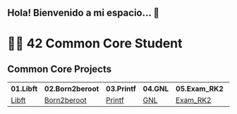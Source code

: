 ## Hola! Bienvenido a mi espacio... 👋

# 🧑‍🎓 42 Common Core Student

## Common Core Projects

<table>
  <tr>
    <th>01.Libft</th>
    <th>02.Born2beroot</th>
    <th>03.Printf</th>
    <th>04.GNL</th>
    <th>05.Exam_RK2</th>
    <th>06.Push_Swap</th>
    <th>07.Minitalk</th>
    <th>08.FdF</th>
    <th>09.Exam_RK3</th>
    <th>10.Minishell</th>
    <th>11.Philosophers</th>
  </tr>
  <tr>
    <td><a href="https://github.com/legrol/01.libft">Libft</a></td>
    <td><a href="https://github.com/legrol/">Born2beroot</a></td>
    <td><a href="https://github.com/legrol/03.Printf">Printf</a></td>
    <td><a href="https://github.com/legrol/04.GNL">GNL</a></td>
    <td><a href="https://github.com/legrol/05.Exam_RK2">Exam_RK2</a></td>
    <td><a href="https://github.com/legrol/06.Push_Swap">Push_Swap</a></td>
    <td><a href="https://github.com/legrol/07.Minitalk">Minitalk</a></td>
    <td><a href="https://github.com/legrol/>08.FdF">FdF</a></td>
    <td><a href="https://github.com/legrol/>09.Exam_RK3">Exam_RK3</a></td>
    <td><a href="https://github.com/legrol/>10.Minishell">Minishell</a></td>
    <td><a href="https://github.com/legrol/>11.Philosophers">Philosophers</a></td>    
  </tr>
</table>

